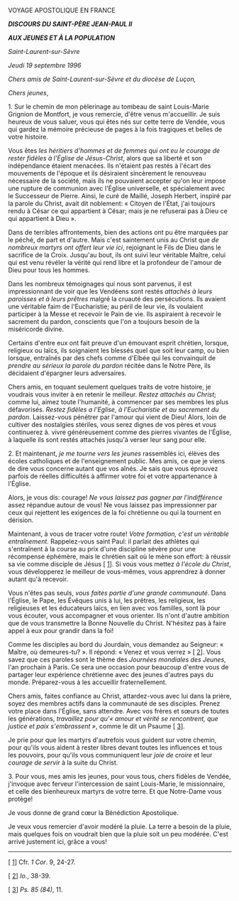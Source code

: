 VOYAGE APOSTOLIQUE EN FRANCE

***DISCOURS DU SAINT-PÈRE JEAN-PAUL II***

***AUX JEUNES ET À LA POPULATION***

*Saint-Laurent-sur-Sèvre*

*Jeudi 19 septembre 1996*

*Chers amis de Saint-Laurent-sur-Sèvre et du diocèse de Luçon,*

*Chers jeunes*,

1\. Sur le chemin de mon pèlerinage au tombeau de saint Louis-Marie Grignion de Montfort, je vous remercie, d'être venus m'accueillir. Je suis heureux de vous saluer, vous qui êtes nés sur cette terre de Vendée, vous qui gardez la mémoire précieuse de pages à la fois tragiques et belles de votre histoire.

Vous êtes *les héritiers d'hommes et de femmes qui ont eu le courage de rester fidèles à l'Église de Jésus-Christ*, alors que sa liberté et son indépendance étaient menacées. Ils n'étaient pas restés à l'écart des mouvements de l'époque et ils désiraient sincèrement le renouveau nécessaire de la société, mais ils ne pouvaient accepter qu'on leur impose une rupture de communion avec l'Église universelle, et spécialement avec le Successeur de Pierre. Ainsi, le curé de Maillé, Joseph Herbert, inspiré par la parole du Christ, avait dit noblement: « Citoyen de l'État, j'ai toujours rendu à César ce qui appartient à César; mais je ne refuserai pas à Dieu ce qui appartient à Dieu ».

Dans de terribles affrontements, bien des actions ont pu être marquées par le péché, de part et d'autre. Mais c'est saintement unis au Christ que *de nombreux martyrs ont offert leur vie ici*, rejoignant le Fils de Dieu dans le sacrifice de la Croix. Jusqu'au bout, ils ont suivi leur véritable Maître, celui qui est venu révéler la vérité qui rend libre et la profondeur de l'amour de Dieu pour tous les hommes.

Dans les nombreux témoignages qui nous sont parvenus, il est impressionnant de voir que les Vendéens sont restés *attachés à leurs paroisses et à leurs prêtres* malgré la cruauté des persécutions. Ils avaient une véritable faim de l'Eucharistie; au péril de leur vie, ils voulaient participer à la Messe et recevoir le Pain de vie. Ils aspiraient à recevoir le sacrement du pardon, conscients que l'on a toujours besoin de la miséricorde divine.

Certains d'entre eux ont fait preuve d'un émouvant esprit chrétien, lorsque, religieux ou laïcs, ils soignaient les blessés quel que soit leur camp, ou bien lorsque, entraînés par des chefs comme d'Elbée qui les convainquit de *prendre au sérieux la parole du pardon* récitée dans le Notre Père, ils décidaient d'épargner leurs adversaires.

Chers amis, en toquant seulement quelques traits de votre histoire, je voudrais vous inviter à en retenir le meilleur. *Restez attachés au Christ*; comme lui, aimez toute l'humanité, à commencer par ses membres les plus défavorisés. *Restez fidèles a l'Eglise, à l'Eucharistie et au sacrement du pardon*. Laissez-vous pénétrer par l'amour qui vient de Dieu! Alors, loin de cultiver des nostalgies stériles, vous serez dignes de vos pères et vous continuerez à. vivre généreusement comme des pierres vivantes de l'Église, à laquelle ils sont restés attachés jusqu'à verser leur sang pour elle.

2\. Et maintenant, *je me tourne vers les jeunes* rassemblés ici, élèves des écoles catholiques et de l'enseignement public. Mes amis, ce que je viens de dire vous concerne autant que vos aînés. Je sais que vous éprouvez parfois de réelles difficultés à affirmer votre foi et votre appartenance à l'Église.

Alors, je vous dis: courage! *Ne vous laissez pas gagner par l'indifférence* assez répandue autour de vous! Ne vous laissez pas impressionner par ceux qui rejettent les exigences de la foi chrétienne ou qui la tournent en dérision.

Maintenant, à vous de tracer votre route! *Votre formation, c'est un véritable entraînement*. Rappelez-vous saint Paul: il parlait des athlètes qui s'entraînent à la course au prix d'une discipline sévère pour une récompense éphémère, mais le chrétien sait où le mène son effort: à réussir sa vie comme disciple de Jésus \[ [1](#_ftn1 "")\]. Si vous vous mettez *à l'école du Christ*, vous développerez le meilleur de vous-mêmes, vous apprendrez à donner autant qu'à recevoir.

Vous n'êtes pas seuls, *vous faites partie d'une grande communauté*. Dans l'Église, le Pape, les Évêques unis à lui, les prêtres, les religieux, les religieuses et les éducateurs laïcs, en lien avec vos familles, sont là pour vous écouter, vous accompagner et vous orienter. Ils n'ont d'autre ambition que de vous transmettre la Bonne Nouvelle du Christ. N'hésitez pas à faire appel à eux pour grandir dans la foi!

Comme les disciples au bord du Jourdain, vous demandez au Seigneur: « Maître, où demeures-tu? ». Il répond: « Venez et vous verrez » \[ [2](#_ftn2 "")\]. Vous savez que ces paroles sont le thème des *Journées mondiales des Jeunes*, l'an prochain à Paris. Ce sera une occasion pour beaucoup d'entre vous de partager leur expérience chrétienne avec des jeunes d'autres pays du monde. Préparez-vous à les accueillir fraternellement.

Chers amis, faites confiance au Christ, attardez-vous avec lui dans la prière, soyez des membres actifs dans la communauté de ses disciples. Prenez votre place dans l'Église, sans attendre. Avec vos frères et sœurs de toutes les générations, *travaillez pour qu'« amour et vérité se rencontrent, que justice et paix s'embrassent »*, comme le dit un Psaume \[ [3](#_ftn3 "")\].

Je prie pour que les martyrs d'autrefois vous guident sur votre chemin, pour qu'ils vous aident à rester libres devant toutes les influences et tous les pouvoirs, pour qu'ils vous communiquent leur *joie de croire* et leur *courage de servir* à la suite du Christ.

3\. Pour vous, mes amis les jeunes, pour vous tous, chers fidèles de Vendée, j'invoque avec ferveur l'intercession de saint Louis-Marie, le missionnaire, et celle des bienheureux martyrs de votre terre. Et que Notre-Dame vous protège!

Je vous donne de grand cœur la Bénédiction Apostolique.

Je veux vous remercier d'avoir modéré la pluie. La terre a besoin de la pluie, mais quelques fois on voudrait bien que la pluie soit un peu modérée. C'est arrivé justement ici, grâce a vous!

* * *

\[ [1](#_ftnref1 "")\] Cfr. *1 Cor*. 9, 24-27.

\[ [2](#_ftnref2 "")\] *Io*., 38-39.

\[ [3](#_ftnref3 "")\] *Ps. 85 (84)*, 11.